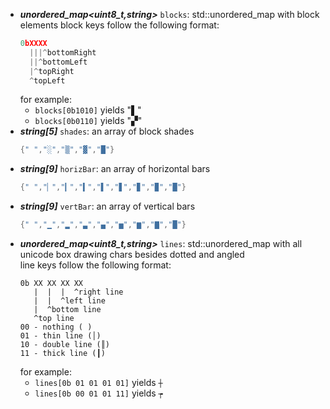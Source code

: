 - ***unordered_map\<uint8_t,string\>*** `blocks`: std::unordered_map with block elements 
  block keys follow the following format:  
  ```cpp
  0bXXXX
    |||^bottomRight
    ||^bottomLeft
    |^topRight
    ^topLeft
  ```
  for example: 
    - `blocks[0b1010]` yields "▌"
    - `blocks[0b0110]` yields "▞"
- ***string\[5\]*** `shades`: an array of block shades  
  ```cpp
  {" ","░","▒","▓","█"}
  ```
- ***string\[9\]*** `horizBar`: an array of horizontal bars  
  ```cpp
  {" ","▏","▎","▍","▌","▋","▊","▉","█"}
  ```
- ***string\[9\]*** `vertBar`: an array of vertical bars  
  ```cpp
  {" ","▁","▂","▃","▄","▅","▆","▇","█"}
  ```
- ***unordered_map\<uint8_t,string\>*** `lines`: std::unordered_map with all unicode box drawing chars besides dotted and angled  
  line keys follow the following format:  
  ```
  0b XX XX XX XX
     |  |  |  ^right line
     |  |  ^left line
     |  ^bottom line
     ^top line
  00 - nothing ( )
  01 - thin line (│)
  10 - double line (║)
  11 - thick line (┃)
  ```
  for example:
    - `lines[0b 01 01 01 01]` yields `┼`
    - `lines[0b 00 01 01 11]` yields `┮`
